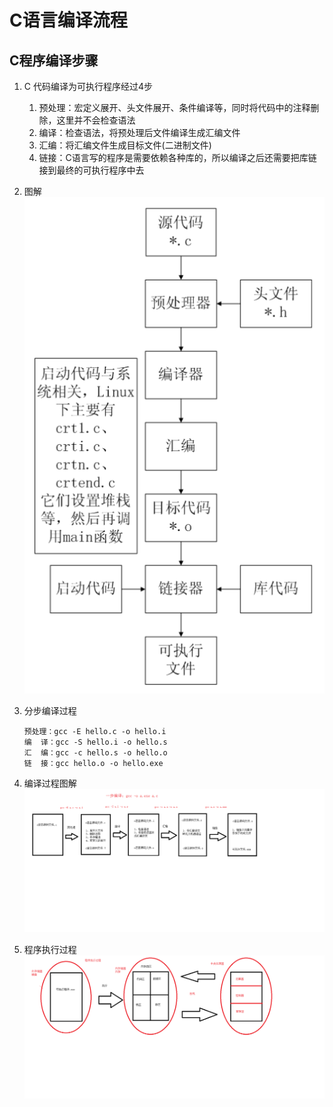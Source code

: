 # C语言编译流程
## C程序编译步骤
1. C 代码编译为可执行程序经过4步
    1. 预处理：宏定义展开、头文件展开、条件编译等，同时将代码中的注释删除，这里并不会检查语法
    2. 编译：检查语法，将预处理后文件编译生成汇编文件
    3. 汇编：将汇编文件生成目标文件(二进制文件)
    4. 链接：C语言写的程序是需要依赖各种库的，所以编译之后还需要把库链接到最终的可执行程序中去

2. 图解
    ![](img/01_C语言编译流程.png)

3. 分步编译过程
    ```
    预处理：gcc -E hello.c -o hello.i
    编  译：gcc -S hello.i -o hello.s
    汇  编：gcc -c hello.s -o hello.o
    链  接：gcc hello.o -o hello.exe
    ```
4. 编译过程图解
    ![](img/02_程序编译过程.png)

5. 程序执行过程
    ![](img/03_程序执行过程.png)